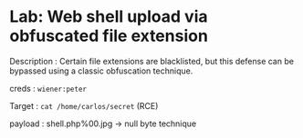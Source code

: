 # Lab: Web shell upload via obfuscated file extension

Description : Certain file extensions are blacklisted, but this defense can be bypassed using a classic obfuscation technique.

creds : `wiener:peter`

Target : `cat /home/carlos/secret` (RCE)

payload : shell.php%00.jpg -> null byte technique
